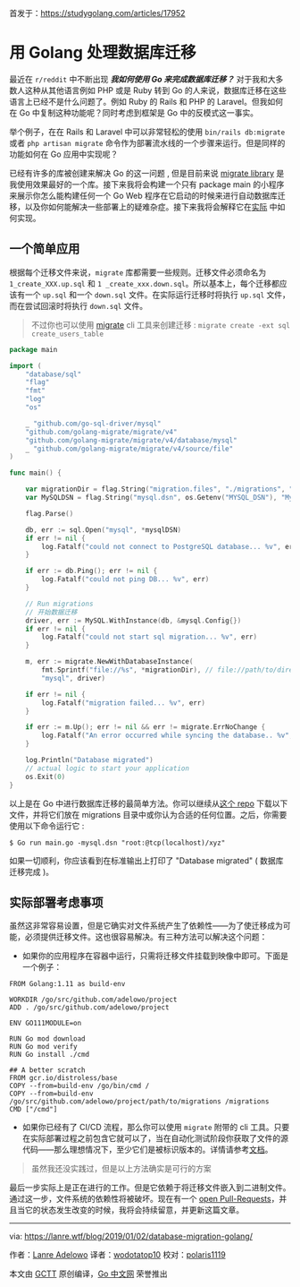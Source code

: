 首发于：https://studygolang.com/articles/17952

# 用 Golang 处理数据库迁移

最近在 `r/reddit` 中不断出现 ***我如何使用 Go 来完成数据库迁移？*** 对于我和大多数人这种从其他语言例如 PHP 或是 Ruby 转到 Go 的人来说，数据库迁移在这些语言上已经不是什么问题了。例如 Ruby 的 Rails 和 PHP 的 Laravel。但我如何在 Go 中复制这种功能呢？同时考虑到框架是 Go 中的反模式这一事实。

举个例子，在在 Rails 和 Laravel 中可以非常轻松的使用 `bin/rails db:migrate` 或者 `php artisan migrate` 命令作为部署流水线的一个步骤来运行。但是同样的功能如何在 Go 应用中实现呢？

已经有许多的库被创建来解决 Go 的这一问题 , 但是目前来说 [migrate library](https://github.com/golang-migrate/migrate) 是我使用效果最好的一个库。接下来我将会构建一个只有 package main 的小程序来展示你怎么能构建任何一个 Go Web 程序在它启动的时候来进行自动数据库迁移，以及你如何能解决一些部署上的疑难杂症。接下来我将会解释它在[实际](https://lanre.wtf/blog/2019/01/02/database-migration-golang/#consider) 中如何实现。

## 一个简单应用

根据每个迁移文件来说，`migrate` 库都需要一些规则。迁移文件必须命名为 `1_create_XXX.up.sql` 和 `1 _create_xxx.down.sql`。所以基本上，每个迁移都应该有一个 `up.sql` 和一个 `down.sql` 文件。在实际运行迁移时将执行 `up.sql` 文件，而在尝试回滚时将执行 `down.sql` 文件。

> 不过你也可以使用 [migrate](https://github.com/golang-migrate/migrate/tree/master/cmd/migrate) cli 工具来创建迁移 : `migrate create -ext sql create_users_table`

```go
package main

import (
	"database/sql"
	"flag"
	"fmt"
	"log"
	"os"

	_ "github.com/go-sql-driver/mysql"
	"github.com/golang-migrate/migrate/v4"
	"github.com/golang-migrate/migrate/v4/database/mysql"
	_ "github.com/golang-migrate/migrate/v4/source/file"
)

func main() {

	var migrationDir = flag.String("migration.files", "./migrations", "Directory where the migration files are located ?")
	var MySQLDSN = flag.String("mysql.dsn", os.Getenv("MYSQL_DSN"), "Mysql DSN")

	flag.Parse()

	db, err := sql.Open("mysql", *mysqlDSN)
	if err != nil {
		log.Fatalf("could not connect to PostgreSQL database... %v", err)
	}

	if err := db.Ping(); err != nil {
		log.Fatalf("could not ping DB... %v", err)
	}

    // Run migrations
    // 开始数据迁移
	driver, err := MySQL.WithInstance(db, &mysql.Config{})
	if err != nil {
		log.Fatalf("could not start sql migration... %v", err)
	}

	m, err := migrate.NewWithDatabaseInstance(
		fmt.Sprintf("file://%s", *migrationDir), // file://path/to/directory
		"mysql", driver)

	if err != nil {
		log.Fatalf("migration failed... %v", err)
	}

	if err := m.Up(); err != nil && err != migrate.ErrNoChange {
		log.Fatalf("An error occurred while syncing the database.. %v", err)
	}

	log.Println("Database migrated")
	// actual logic to start your application
	os.Exit(0)
}
```

以上是在 Go 中进行数据库迁移的最简单方法。你可以继续从[这个 repo](https://github.com/adelowo/migration-demo) 下载以下文件，并将它们放在 migrations 目录中或你认为合适的任何位置。之后，你需要使用以下命令运行它 :

```
$ Go run main.go -mysql.dsn "root:@tcp(localhost)/xyz"
```
如果一切顺利，你应该看到在标准输出上打印了 "Database migrated" ( 数据库迁移完成 )。

## 实际部署考虑事项

虽然这非常容易设置，但是它确实对文件系统产生了依赖性——为了使迁移成为可能，必须提供迁移文件。这也很容易解决。有三种方法可以解决这个问题：

* 如果你的应用程序在容器中运行，只需将迁移文件挂载到映像中即可。下面是一个例子：

```docker
FROM Golang:1.11 as build-env

WORKDIR /go/src/github.com/adelowo/project
ADD . /go/src/github.com/adelowo/project

ENV GO111MODULE=on

RUN Go mod download
RUN Go mod verify
RUN Go install ./cmd

## A better scratch
FROM gcr.io/distroless/base
COPY --from=build-env /go/bin/cmd /
COPY --from=build-env /go/src/github.com/adelowo/project/path/to/migrations /migrations
CMD ["/cmd"]
```

* 如果你已经有了 CI/CD 流程，那么你可以使用 `migrate` 附带的 cli 工具。只要在实际部署过程之前包含它就可以了，当在自动化测试阶段你获取了文件的源代码——那么理想情况下，至少它们是被标识版本的。详情请参考[文档](https://github.com/golang-migrate/migrate/tree/master/cli)。

> 虽然我还没实践过，但是以上方法确实是可行的方案

最后一步实际上是正在进行的工作。但是它依赖于将迁移文件嵌入到二进制文件。通过这一步，文件系统的依赖性将被破坏。现在有一个 [open Pull-Requests](https://github.com/golang-migrate/migrate/pull/144)，并且当它的状态发生改变的时候，我将会持续留意，并更新这篇文章。

---

via: https://lanre.wtf/blog/2019/01/02/database-migration-golang/

作者：[Lanre Adelowo](https://lanre.wtf/about)
译者：[wodotatop10](https://github.com/wodotatop10)
校对：[polaris1119](https://github.com/polaris)

本文由 [GCTT](https://github.com/studygolang/GCTT) 原创编译，[Go 中文网](https://studygolang.com/) 荣誉推出
